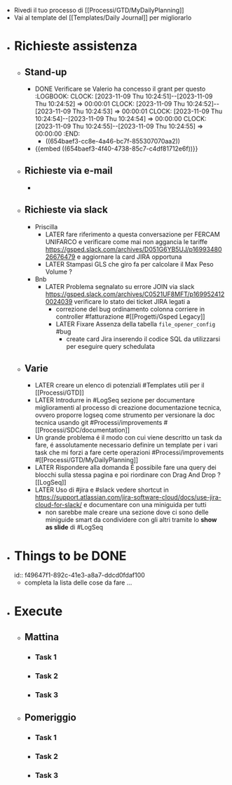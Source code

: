 - Rivedi il tuo processo di [[Processi/GTD/MyDailyPlanning]]
- Vai al template del [[Templates/Daily Journal]] per migliorarlo
- # Richieste assistenza
	- ## Stand-up
		- DONE Verificare se Valerio ha concesso il grant per questo
		  :LOGBOOK:
		  CLOCK: [2023-11-09 Thu 10:24:51]--[2023-11-09 Thu 10:24:52] =>  00:00:01
		  CLOCK: [2023-11-09 Thu 10:24:52]--[2023-11-09 Thu 10:24:53] =>  00:00:01
		  CLOCK: [2023-11-09 Thu 10:24:54]--[2023-11-09 Thu 10:24:54] =>  00:00:00
		  CLOCK: [2023-11-09 Thu 10:24:55]--[2023-11-09 Thu 10:24:55] =>  00:00:00
		  :END:
			- ((654baef3-cc8e-4a46-bc7f-855307070aa2))
		- {{embed ((654baef3-4f40-4738-85c7-c4df81712e6f))}}
	- ## Richieste via e-mail
		-
	- ## Richieste via slack
		- Priscilla
			- LATER fare riferimento a questa conversazione per FERCAM UNIFARCO e verificare come mai non aggancia le tariffe https://gsped.slack.com/archives/D051G6YB5UJ/p1699348026676479 e aggiornare la card JIRA opportuna
			- LATER Stampasi GLS che giro fa per calcolare il Max Peso Volume ?
		- Bnb
			- LATER Problema segnalato su errore JOIN via slack https://gsped.slack.com/archives/C0521UF8MFT/p1699524120024039 verificare lo stato dei ticket JIRA legati a
				- correzione del bug ordinamento colonna corriere in controller #fatturazione #[[Progetti/Gsped Legacy]]
				- LATER Fixare Assenza della tabella `file_opener_config` #bug
					- create card Jira inserendo il codice SQL da utilizzarsi per eseguire query schedulata
	- ## Varie
		- LATER creare un elenco di potenziali #Templates utili per il [[Processi/GTD]]
		- LATER Introdurre in #LogSeq sezione per documentare miglioramenti al processo di creazione documentazione tecnica, ovvero proporre logseq come strumento per versionare la doc tecnica usando git #Processi/improvements #[[Processi/SDC/documentation]]
		- Un grande problema é il modo con cui viene descritto un task da fare, é assolutamente necessario definire un template per i vari task che mi forzi a fare certe operazioni #Processi/improvements #[[Processi/GTD/MyDailyPlanning]]
		- LATER Rispondere alla domanda É possibile fare una query dei blocchi sulla stessa pagina e poi riordinare con Drag And Drop ? [[LogSeq]]
		- LATER Uso di #jira e #slack vedere shortcut in https://support.atlassian.com/jira-software-cloud/docs/use-jira-cloud-for-slack/ e documentare con una miniguida per tutti
			- non sarebbe male creare una sezione dove ci sono delle miniguide smart da condividere con gli altri tramite lo **show as slide** di #LogSeq
- # Things to be DONE
  id:: f49647f1-892c-41e3-a8a7-ddcd0fdaf100
	- completa la lista delle cose da fare ...
- # Execute
	- ## Mattina
		- ### Task 1
		- ### Task 2
		- ### Task 3
	- ## Pomeriggio
		- ### Task 1
		- ### Task 2
		- ### Task 3